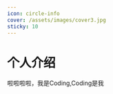 ```yaml
---
icon: circle-info
cover: /assets/images/cover3.jpg
sticky: 10
---
```


# 个人介绍

啦啦啦啦，我是Coding,Coding是我